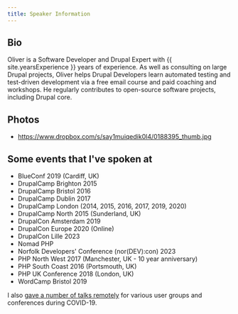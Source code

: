 ```yaml
---
title: Speaker Information
---
```


## Bio

Oliver is a Software Developer and Drupal Expert with {{ site.yearsExperience }} years of experience. As well as consulting on large Drupal projects, Oliver helps Drupal Developers learn automated testing and test-driven development via a free email course and paid coaching and workshops. He regularly contributes to open-source software projects, including Drupal core.

## Photos

- <https://www.dropbox.com/s/say1muiqedik0l4/0188395_thumb.jpg>

## Some events that I've spoken at

- BlueConf 2019 (Cardiff, UK)
- DrupalCamp Brighton 2015
- DrupalCamp Bristol 2016
- DrupalCamp Dublin 2017
- DrupalCamp London (2014, 2015, 2016, 2017, 2019, 2020)
- DrupalCamp North 2015 (Sunderland, UK)
- DrupalCon Amsterdam 2019
- DrupalCon Europe 2020 (Online)
- DrupalCon Lille 2023
- Nomad PHP
- Norfolk Developers' Conference (nor(DEV):con) 2023
- PHP North West 2017 (Manchester, UK - 10 year anniversary)
- PHP South Coast 2016 (Portsmouth, UK)
- PHP UK Conference 2018 (London, UK)
- WordCamp Bristol 2019

I also [gave a number of talks remotely](/blog/speaking-remotely-during-lockdown) for various user groups and conferences during COVID-19.
